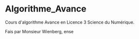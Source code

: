 # Algorithme_Avance

Cours d'algorithme Avance en Licence 3 Science du Numérique.

Fais par Monsieur Wienberg, ense
